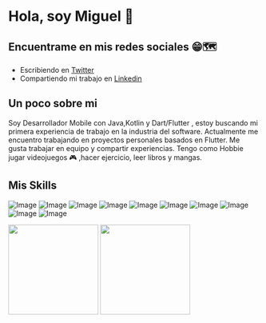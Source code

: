 # Hola, soy Miguel 👋


## Encuentrame en mis redes sociales 😁🗺️
 - Escribiendo en [Twitter](https://twitter.com/MiguelBelotto00)
 - Compartiendo mi trabajo en [Linkedin](https://www.linkedin.com/in/miguel-belotto/)

## Un poco sobre mi
Soy Desarrollador Mobile con Java,Kotlin y Dart/Flutter , estoy buscando mi primera experiencia de trabajo en la industria del software. Actualmente me encuentro trabajando en proyectos personales basados en Flutter. Me gusta trabajar en equipo y compartir experiencias.
Tengo como Hobbie jugar videojuegos 🎮 ,hacer ejercicio, leer libros y mangas.

## Mis Skills
![Image](https://img.shields.io/badge/Kotlin-0095D5?&style=for-the-badge&logo=kotlin&logoColor=white)
![Image](https://img.shields.io/badge/Java-ED8B00?style=for-the-badge&logo=java&logoColor=white)
![Image](https://img.shields.io/badge/HTML5-E34F26?style=for-the-badge&logo=html5&logoColor=white)
![Image](https://img.shields.io/badge/Dart-0175C2?style=for-the-badge&logo=dart&logoColor=white)
![Image](https://img.shields.io/badge/Flutter-02569B?style=for-the-badge&logo=flutter&logoColor=white)
![Image](https://img.shields.io/badge/Android-3DDC84?style=for-the-badge&logo=android&logoColor=white)
![Image](https://img.shields.io/badge/Linux_Mint-87CF3E?style=for-the-badge&logo=linux-mint&logoColor=white)
![Image](https://img.shields.io/badge/CSS3-1572B6?style=for-the-badge&logo=css3&logoColor=white)
![Image](https://img.shields.io/badge/MySQL-005C84?style=for-the-badge&logo=mysql&logoColor=white)
![Image](https://img.shields.io/badge/firebase-ffca28?style=for-the-badge&logo=firebase&logoColor=black)


  
  <img height="180em" src="https://github-readme-stats-eight-theta.vercel.app/api?username=MiguelBelotto00&show_icons=true&theme=algolia&include_all_commits=true&count_private=true"/>
  <img height="180em" src="https://github-readme-stats-eight-theta.vercel.app/api/top-langs/?username=MiguelBelotto00&layout=compact&langs_count=8&theme=algolia"/>
